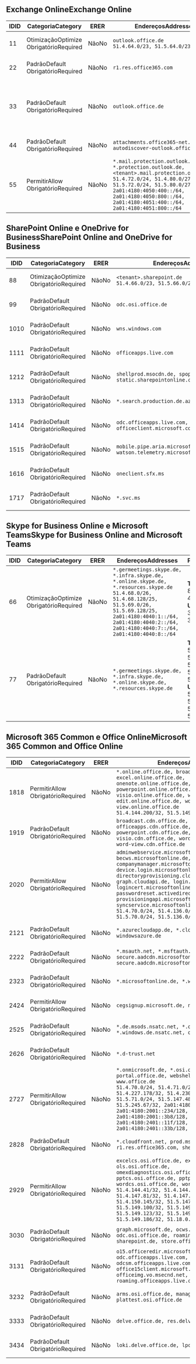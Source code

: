 <!--THIS FILE IS AUTOMATICALLY GENERATED. MANUAL CHANGES WILL BE OVERWRITTEN.-->
<!--Please contact the Office 365 Endpoints team with any questions.-->
<!--Germany endpoints version 2019010700-->
<!--File generated 2019-01-30 08:02:07.6992-->

## <a name="exchange-online"></a><span data-ttu-id="f926e-101">Exchange Online</span><span class="sxs-lookup"><span data-stu-id="f926e-101">Exchange Online</span></span>

<span data-ttu-id="f926e-102">ID</span><span class="sxs-lookup"><span data-stu-id="f926e-102">ID</span></span> | <span data-ttu-id="f926e-103">Categoria</span><span class="sxs-lookup"><span data-stu-id="f926e-103">Category</span></span> | <span data-ttu-id="f926e-104">ER</span><span class="sxs-lookup"><span data-stu-id="f926e-104">ER</span></span> | <span data-ttu-id="f926e-105">Endereços</span><span class="sxs-lookup"><span data-stu-id="f926e-105">Addresses</span></span> | <span data-ttu-id="f926e-106">Portas</span><span class="sxs-lookup"><span data-stu-id="f926e-106">Ports</span></span>
-- | -------------------- | -- | ------------------------------------------------------------------------------------------------------------------------------------------------------------------------------------------------------------------------------------------------------------ | -------------------------------
<span data-ttu-id="f926e-107">1</span><span class="sxs-lookup"><span data-stu-id="f926e-107">1</span></span> | <span data-ttu-id="f926e-108">Otimização</span><span class="sxs-lookup"><span data-stu-id="f926e-108">Optimize</span></span><BR><span data-ttu-id="f926e-109">Obrigatório</span><span class="sxs-lookup"><span data-stu-id="f926e-109">Required</span></span> | <span data-ttu-id="f926e-110">Não</span><span class="sxs-lookup"><span data-stu-id="f926e-110">No</span></span> | `outlook.office.de`<BR>`51.4.64.0/23, 51.5.64.0/23` | <span data-ttu-id="f926e-111">**TCP:** 443, 80</span><span class="sxs-lookup"><span data-stu-id="f926e-111">**TCP:** 443, 80</span></span>
<span data-ttu-id="f926e-112">2</span><span class="sxs-lookup"><span data-stu-id="f926e-112">2</span></span> | <span data-ttu-id="f926e-113">Padrão</span><span class="sxs-lookup"><span data-stu-id="f926e-113">Default</span></span><BR><span data-ttu-id="f926e-114">Obrigatório</span><span class="sxs-lookup"><span data-stu-id="f926e-114">Required</span></span> | <span data-ttu-id="f926e-115">Não</span><span class="sxs-lookup"><span data-stu-id="f926e-115">No</span></span> | `r1.res.office365.com` | <span data-ttu-id="f926e-116">**TCP:** 443, 80</span><span class="sxs-lookup"><span data-stu-id="f926e-116">**TCP:** 443, 80</span></span>
<span data-ttu-id="f926e-117">3</span><span class="sxs-lookup"><span data-stu-id="f926e-117">3</span></span> | <span data-ttu-id="f926e-118">Padrão</span><span class="sxs-lookup"><span data-stu-id="f926e-118">Default</span></span><BR><span data-ttu-id="f926e-119">Obrigatório</span><span class="sxs-lookup"><span data-stu-id="f926e-119">Required</span></span> | <span data-ttu-id="f926e-120">Não</span><span class="sxs-lookup"><span data-stu-id="f926e-120">No</span></span> | `outlook.office.de` | <span data-ttu-id="f926e-121">**TCP:** 143, 25, 587, 993, 995</span><span class="sxs-lookup"><span data-stu-id="f926e-121">**TCP:** 143, 25, 587, 993, 995</span></span>
<span data-ttu-id="f926e-122">4</span><span class="sxs-lookup"><span data-stu-id="f926e-122">4</span></span> | <span data-ttu-id="f926e-123">Padrão</span><span class="sxs-lookup"><span data-stu-id="f926e-123">Default</span></span><BR><span data-ttu-id="f926e-124">Obrigatório</span><span class="sxs-lookup"><span data-stu-id="f926e-124">Required</span></span> | <span data-ttu-id="f926e-125">Não</span><span class="sxs-lookup"><span data-stu-id="f926e-125">No</span></span> | `attachments.office365-net.de, autodiscover-outlook.office.de` | <span data-ttu-id="f926e-126">**TCP:** 443, 80</span><span class="sxs-lookup"><span data-stu-id="f926e-126">**TCP:** 443, 80</span></span>
<span data-ttu-id="f926e-127">5</span><span class="sxs-lookup"><span data-stu-id="f926e-127">5</span></span> | <span data-ttu-id="f926e-128">Permitir</span><span class="sxs-lookup"><span data-stu-id="f926e-128">Allow</span></span><BR><span data-ttu-id="f926e-129">Obrigatório</span><span class="sxs-lookup"><span data-stu-id="f926e-129">Required</span></span> | <span data-ttu-id="f926e-130">Não</span><span class="sxs-lookup"><span data-stu-id="f926e-130">No</span></span> | `*.mail.protection.outlook.de, *.protection.outlook.de, <tenant>.mail.protection.outlook.de`<BR>`51.4.72.0/24, 51.4.80.0/27, 51.5.72.0/24, 51.5.80.0/27, 2a01:4180:4050:400::/64, 2a01:4180:4050:800::/64, 2a01:4180:4051:400::/64, 2a01:4180:4051:800::/64` | <span data-ttu-id="f926e-131">**TCP:** 25, 443</span><span class="sxs-lookup"><span data-stu-id="f926e-131">**TCP:** 25, 443</span></span>

## <a name="sharepoint-online-and-onedrive-for-business"></a><span data-ttu-id="f926e-132">SharePoint Online e OneDrive for Business</span><span class="sxs-lookup"><span data-stu-id="f926e-132">SharePoint Online and OneDrive for Business</span></span>

<span data-ttu-id="f926e-133">ID</span><span class="sxs-lookup"><span data-stu-id="f926e-133">ID</span></span> | <span data-ttu-id="f926e-134">Categoria</span><span class="sxs-lookup"><span data-stu-id="f926e-134">Category</span></span> | <span data-ttu-id="f926e-135">ER</span><span class="sxs-lookup"><span data-stu-id="f926e-135">ER</span></span> | <span data-ttu-id="f926e-136">Endereços</span><span class="sxs-lookup"><span data-stu-id="f926e-136">Addresses</span></span> | <span data-ttu-id="f926e-137">Portas</span><span class="sxs-lookup"><span data-stu-id="f926e-137">Ports</span></span>
-- | -------------------- | -- | ------------------------------------------------------------------------------ | ----------------
<span data-ttu-id="f926e-138">8</span><span class="sxs-lookup"><span data-stu-id="f926e-138">8</span></span> | <span data-ttu-id="f926e-139">Otimização</span><span class="sxs-lookup"><span data-stu-id="f926e-139">Optimize</span></span><BR><span data-ttu-id="f926e-140">Obrigatório</span><span class="sxs-lookup"><span data-stu-id="f926e-140">Required</span></span> | <span data-ttu-id="f926e-141">Não</span><span class="sxs-lookup"><span data-stu-id="f926e-141">No</span></span> | `<tenant>.sharepoint.de`<BR>`51.4.66.0/23, 51.5.66.0/23` | <span data-ttu-id="f926e-142">**TCP:** 443, 80</span><span class="sxs-lookup"><span data-stu-id="f926e-142">**TCP:** 443, 80</span></span>
<span data-ttu-id="f926e-143">9</span><span class="sxs-lookup"><span data-stu-id="f926e-143">9</span></span> | <span data-ttu-id="f926e-144">Padrão</span><span class="sxs-lookup"><span data-stu-id="f926e-144">Default</span></span><BR><span data-ttu-id="f926e-145">Obrigatório</span><span class="sxs-lookup"><span data-stu-id="f926e-145">Required</span></span> | <span data-ttu-id="f926e-146">Não</span><span class="sxs-lookup"><span data-stu-id="f926e-146">No</span></span> | `odc.osi.office.de` | <span data-ttu-id="f926e-147">**TCP:** 443, 80</span><span class="sxs-lookup"><span data-stu-id="f926e-147">**TCP:** 443, 80</span></span>
<span data-ttu-id="f926e-148">10</span><span class="sxs-lookup"><span data-stu-id="f926e-148">10</span></span> | <span data-ttu-id="f926e-149">Padrão</span><span class="sxs-lookup"><span data-stu-id="f926e-149">Default</span></span><BR><span data-ttu-id="f926e-150">Obrigatório</span><span class="sxs-lookup"><span data-stu-id="f926e-150">Required</span></span> | <span data-ttu-id="f926e-151">Não</span><span class="sxs-lookup"><span data-stu-id="f926e-151">No</span></span> | `wns.windows.com` | <span data-ttu-id="f926e-152">**TCP:** 443, 80</span><span class="sxs-lookup"><span data-stu-id="f926e-152">**TCP:** 443, 80</span></span>
<span data-ttu-id="f926e-153">11</span><span class="sxs-lookup"><span data-stu-id="f926e-153">11</span></span> | <span data-ttu-id="f926e-154">Padrão</span><span class="sxs-lookup"><span data-stu-id="f926e-154">Default</span></span><BR><span data-ttu-id="f926e-155">Obrigatório</span><span class="sxs-lookup"><span data-stu-id="f926e-155">Required</span></span> | <span data-ttu-id="f926e-156">Não</span><span class="sxs-lookup"><span data-stu-id="f926e-156">No</span></span> | `officeapps.live.com` | <span data-ttu-id="f926e-157">**TCP:** 443, 80</span><span class="sxs-lookup"><span data-stu-id="f926e-157">**TCP:** 443, 80</span></span>
<span data-ttu-id="f926e-158">12</span><span class="sxs-lookup"><span data-stu-id="f926e-158">12</span></span> | <span data-ttu-id="f926e-159">Padrão</span><span class="sxs-lookup"><span data-stu-id="f926e-159">Default</span></span><BR><span data-ttu-id="f926e-160">Obrigatório</span><span class="sxs-lookup"><span data-stu-id="f926e-160">Required</span></span> | <span data-ttu-id="f926e-161">Não</span><span class="sxs-lookup"><span data-stu-id="f926e-161">No</span></span> | `shellprod.msocdn.de, spoprod-a.akamaihd.net, static.sharepointonline.com` | <span data-ttu-id="f926e-162">**TCP:** 443, 80</span><span class="sxs-lookup"><span data-stu-id="f926e-162">**TCP:** 443, 80</span></span>
<span data-ttu-id="f926e-163">13</span><span class="sxs-lookup"><span data-stu-id="f926e-163">13</span></span> | <span data-ttu-id="f926e-164">Padrão</span><span class="sxs-lookup"><span data-stu-id="f926e-164">Default</span></span><BR><span data-ttu-id="f926e-165">Obrigatório</span><span class="sxs-lookup"><span data-stu-id="f926e-165">Required</span></span> | <span data-ttu-id="f926e-166">Não</span><span class="sxs-lookup"><span data-stu-id="f926e-166">No</span></span> | `*.search.production.de.azuretrafficmanager.de` | <span data-ttu-id="f926e-167">**TCP:** 443</span><span class="sxs-lookup"><span data-stu-id="f926e-167">**TCP:** 443</span></span>
<span data-ttu-id="f926e-168">14</span><span class="sxs-lookup"><span data-stu-id="f926e-168">14</span></span> | <span data-ttu-id="f926e-169">Padrão</span><span class="sxs-lookup"><span data-stu-id="f926e-169">Default</span></span><BR><span data-ttu-id="f926e-170">Obrigatório</span><span class="sxs-lookup"><span data-stu-id="f926e-170">Required</span></span> | <span data-ttu-id="f926e-171">Não</span><span class="sxs-lookup"><span data-stu-id="f926e-171">No</span></span> | `odc.officeapps.live.com, officeclient.microsoft.com` | <span data-ttu-id="f926e-172">**TCP:** 443, 80</span><span class="sxs-lookup"><span data-stu-id="f926e-172">**TCP:** 443, 80</span></span>
<span data-ttu-id="f926e-173">15</span><span class="sxs-lookup"><span data-stu-id="f926e-173">15</span></span> | <span data-ttu-id="f926e-174">Padrão</span><span class="sxs-lookup"><span data-stu-id="f926e-174">Default</span></span><BR><span data-ttu-id="f926e-175">Obrigatório</span><span class="sxs-lookup"><span data-stu-id="f926e-175">Required</span></span> | <span data-ttu-id="f926e-176">Não</span><span class="sxs-lookup"><span data-stu-id="f926e-176">No</span></span> | `mobile.pipe.aria.microsoft.com, ssw.live.com, watson.telemetry.microsoft.com` | <span data-ttu-id="f926e-177">**TCP:** 443, 80</span><span class="sxs-lookup"><span data-stu-id="f926e-177">**TCP:** 443, 80</span></span>
<span data-ttu-id="f926e-178">16</span><span class="sxs-lookup"><span data-stu-id="f926e-178">16</span></span> | <span data-ttu-id="f926e-179">Padrão</span><span class="sxs-lookup"><span data-stu-id="f926e-179">Default</span></span><BR><span data-ttu-id="f926e-180">Obrigatório</span><span class="sxs-lookup"><span data-stu-id="f926e-180">Required</span></span> | <span data-ttu-id="f926e-181">Não</span><span class="sxs-lookup"><span data-stu-id="f926e-181">No</span></span> | `oneclient.sfx.ms` | <span data-ttu-id="f926e-182">**TCP:** 443, 80</span><span class="sxs-lookup"><span data-stu-id="f926e-182">**TCP:** 443, 80</span></span>
<span data-ttu-id="f926e-183">17</span><span class="sxs-lookup"><span data-stu-id="f926e-183">17</span></span> | <span data-ttu-id="f926e-184">Padrão</span><span class="sxs-lookup"><span data-stu-id="f926e-184">Default</span></span><BR><span data-ttu-id="f926e-185">Obrigatório</span><span class="sxs-lookup"><span data-stu-id="f926e-185">Required</span></span> | <span data-ttu-id="f926e-186">Não</span><span class="sxs-lookup"><span data-stu-id="f926e-186">No</span></span> | `*.svc.ms` | <span data-ttu-id="f926e-187">**TCP:** 443, 80</span><span class="sxs-lookup"><span data-stu-id="f926e-187">**TCP:** 443, 80</span></span>

## <a name="skype-for-business-online-and-microsoft-teams"></a><span data-ttu-id="f926e-188">Skype for Business Online e Microsoft Teams</span><span class="sxs-lookup"><span data-stu-id="f926e-188">Skype for Business Online and Microsoft Teams</span></span>

<span data-ttu-id="f926e-189">ID</span><span class="sxs-lookup"><span data-stu-id="f926e-189">ID</span></span> | <span data-ttu-id="f926e-190">Categoria</span><span class="sxs-lookup"><span data-stu-id="f926e-190">Category</span></span> | <span data-ttu-id="f926e-191">ER</span><span class="sxs-lookup"><span data-stu-id="f926e-191">ER</span></span> | <span data-ttu-id="f926e-192">Endereços</span><span class="sxs-lookup"><span data-stu-id="f926e-192">Addresses</span></span> | <span data-ttu-id="f926e-193">Portas</span><span class="sxs-lookup"><span data-stu-id="f926e-193">Ports</span></span>
-- | -------------------- | -- | ----------------------------------------------------------------------------------------------------------------------------------------------------------------------------------------------------------------------------------------------- | --------------------------------------------------
<span data-ttu-id="f926e-194">6</span><span class="sxs-lookup"><span data-stu-id="f926e-194">6</span></span> | <span data-ttu-id="f926e-195">Otimização</span><span class="sxs-lookup"><span data-stu-id="f926e-195">Optimize</span></span><BR><span data-ttu-id="f926e-196">Obrigatório</span><span class="sxs-lookup"><span data-stu-id="f926e-196">Required</span></span> | <span data-ttu-id="f926e-197">Não</span><span class="sxs-lookup"><span data-stu-id="f926e-197">No</span></span> | `*.germeetings.skype.de, *.infra.skype.de, *.online.skype.de, *.resources.skype.de`<BR>`51.4.68.0/26, 51.4.68.128/25, 51.5.69.0/26, 51.5.69.128/25, 2a01:4180:4040:1::/64, 2a01:4180:4040:2::/64, 2a01:4180:4040:7::/64, 2a01:4180:4040:8::/64` | <span data-ttu-id="f926e-198">**TCP:** 443, 80</span><span class="sxs-lookup"><span data-stu-id="f926e-198">**TCP:** 443, 80</span></span><BR><span data-ttu-id="f926e-199">**UDP:** 3478</span><span class="sxs-lookup"><span data-stu-id="f926e-199">**UDP:** 3478</span></span>
<span data-ttu-id="f926e-200">7</span><span class="sxs-lookup"><span data-stu-id="f926e-200">7</span></span> | <span data-ttu-id="f926e-201">Padrão</span><span class="sxs-lookup"><span data-stu-id="f926e-201">Default</span></span><BR><span data-ttu-id="f926e-202">Obrigatório</span><span class="sxs-lookup"><span data-stu-id="f926e-202">Required</span></span> | <span data-ttu-id="f926e-203">Não</span><span class="sxs-lookup"><span data-stu-id="f926e-203">No</span></span> | `*.germeetings.skype.de, *.infra.skype.de, *.online.skype.de, *.resources.skype.de` | <span data-ttu-id="f926e-204">**TCP:** 5061, 50000-59999</span><span class="sxs-lookup"><span data-stu-id="f926e-204">**TCP:** 5061, 50000-59999</span></span><BR><span data-ttu-id="f926e-205">**UDP:** 50000-59999</span><span class="sxs-lookup"><span data-stu-id="f926e-205">**UDP:** 50000-59999</span></span>

## <a name="microsoft-365-common-and-office-online"></a><span data-ttu-id="f926e-206">Microsoft 365 Common e Office Online</span><span class="sxs-lookup"><span data-stu-id="f926e-206">Microsoft 365 Common and Office Online</span></span>

<span data-ttu-id="f926e-207">ID</span><span class="sxs-lookup"><span data-stu-id="f926e-207">ID</span></span> | <span data-ttu-id="f926e-208">Categoria</span><span class="sxs-lookup"><span data-stu-id="f926e-208">Category</span></span> | <span data-ttu-id="f926e-209">ER</span><span class="sxs-lookup"><span data-stu-id="f926e-209">ER</span></span> | <span data-ttu-id="f926e-210">Endereços</span><span class="sxs-lookup"><span data-stu-id="f926e-210">Addresses</span></span> | <span data-ttu-id="f926e-211">Portas</span><span class="sxs-lookup"><span data-stu-id="f926e-211">Ports</span></span>
-- | ------------------- | -- | ---------------------------------------------------------------------------------------------------------------------------------------------------------------------------------------------------------------------------------------------------------------------------------------------------------------------------------------------------------------------------------------------------------------------------------------------------------------------------------- | ----------------
<span data-ttu-id="f926e-212">18</span><span class="sxs-lookup"><span data-stu-id="f926e-212">18</span></span> | <span data-ttu-id="f926e-213">Permitir</span><span class="sxs-lookup"><span data-stu-id="f926e-213">Allow</span></span><BR><span data-ttu-id="f926e-214">Obrigatório</span><span class="sxs-lookup"><span data-stu-id="f926e-214">Required</span></span> | <span data-ttu-id="f926e-215">Não</span><span class="sxs-lookup"><span data-stu-id="f926e-215">No</span></span> | `*.online.office.de, broadcast.online.office.de, excel.online.office.de, onenote.online.office.de, powerpoint.online.office.de, visio.online.office.de, word-edit.online.office.de, word-view.online.office.de`<BR>`51.4.144.200/32, 51.5.149.3/32, 51.18.16.0/23` | <span data-ttu-id="f926e-216">**TCP:** 443</span><span class="sxs-lookup"><span data-stu-id="f926e-216">**TCP:** 443</span></span>
<span data-ttu-id="f926e-217">19</span><span class="sxs-lookup"><span data-stu-id="f926e-217">19</span></span> | <span data-ttu-id="f926e-218">Padrão</span><span class="sxs-lookup"><span data-stu-id="f926e-218">Default</span></span><BR><span data-ttu-id="f926e-219">Obrigatório</span><span class="sxs-lookup"><span data-stu-id="f926e-219">Required</span></span> | <span data-ttu-id="f926e-220">Não</span><span class="sxs-lookup"><span data-stu-id="f926e-220">No</span></span> | `broadcast.cdn.office.de, excel.cdn.office.de, officeapps.cdn.office.de, onenote.cdn.office.de, powerpoint.cdn.office.de, view.cdn.office.de, visio.cdn.office.de, word-edit.cdn.office.de, word-view.cdn.office.de` | <span data-ttu-id="f926e-221">**TCP:** 443</span><span class="sxs-lookup"><span data-stu-id="f926e-221">**TCP:** 443</span></span>
<span data-ttu-id="f926e-222">20</span><span class="sxs-lookup"><span data-stu-id="f926e-222">20</span></span> | <span data-ttu-id="f926e-223">Permitir</span><span class="sxs-lookup"><span data-stu-id="f926e-223">Allow</span></span><BR><span data-ttu-id="f926e-224">Obrigatório</span><span class="sxs-lookup"><span data-stu-id="f926e-224">Required</span></span> | <span data-ttu-id="f926e-225">Não</span><span class="sxs-lookup"><span data-stu-id="f926e-225">No</span></span> | `adminwebservice.microsoftonline.de, becws.microsoftonline.de, companymanager.microsoftonline.de, device.login.microsoftonline.de, directoryprovisioning.cloudapi.de, graph.cloudapi.de, login.microsoftonline.de, logincert.microsoftonline.de, pas.cloudapi.de, passwordreset.activedirectory.microsoftazure.de, provisioningapi.microsoftonline.de, syncservice.microsoftonline.de`<BR>`51.4.70.0/24, 51.4.136.0/24, 51.4.144.0/24, 51.5.70.0/24, 51.5.136.0/24, 51.5.144.0/24` | <span data-ttu-id="f926e-226">**TCP:** 443, 80</span><span class="sxs-lookup"><span data-stu-id="f926e-226">**TCP:** 443, 80</span></span>
<span data-ttu-id="f926e-227">21</span><span class="sxs-lookup"><span data-stu-id="f926e-227">21</span></span> | <span data-ttu-id="f926e-228">Padrão</span><span class="sxs-lookup"><span data-stu-id="f926e-228">Default</span></span><BR><span data-ttu-id="f926e-229">Obrigatório</span><span class="sxs-lookup"><span data-stu-id="f926e-229">Required</span></span> | <span data-ttu-id="f926e-230">Não</span><span class="sxs-lookup"><span data-stu-id="f926e-230">No</span></span> | `*.azurecloudapp.de, *.cloudapi.de, *.windows.de, windowsazure.de` | <span data-ttu-id="f926e-231">**TCP:** 443, 80</span><span class="sxs-lookup"><span data-stu-id="f926e-231">**TCP:** 443, 80</span></span>
<span data-ttu-id="f926e-232">22</span><span class="sxs-lookup"><span data-stu-id="f926e-232">22</span></span> | <span data-ttu-id="f926e-233">Padrão</span><span class="sxs-lookup"><span data-stu-id="f926e-233">Default</span></span><BR><span data-ttu-id="f926e-234">Obrigatório</span><span class="sxs-lookup"><span data-stu-id="f926e-234">Required</span></span> | <span data-ttu-id="f926e-235">Não</span><span class="sxs-lookup"><span data-stu-id="f926e-235">No</span></span> | `*.msauth.net, *.msftauth.net, secure.aadcdn.microsoftonline-p.com, secure.aadcdn.microsoftonline-p.de` | <span data-ttu-id="f926e-236">**TCP:** 443, 80</span><span class="sxs-lookup"><span data-stu-id="f926e-236">**TCP:** 443, 80</span></span>
<span data-ttu-id="f926e-237">23</span><span class="sxs-lookup"><span data-stu-id="f926e-237">23</span></span> | <span data-ttu-id="f926e-238">Padrão</span><span class="sxs-lookup"><span data-stu-id="f926e-238">Default</span></span><BR><span data-ttu-id="f926e-239">Obrigatório</span><span class="sxs-lookup"><span data-stu-id="f926e-239">Required</span></span> | <span data-ttu-id="f926e-240">Não</span><span class="sxs-lookup"><span data-stu-id="f926e-240">No</span></span> | `*.microsoftonline.de, *.windows.net` | <span data-ttu-id="f926e-241">**TCP:** 443, 80</span><span class="sxs-lookup"><span data-stu-id="f926e-241">**TCP:** 443, 80</span></span>
<span data-ttu-id="f926e-242">24</span><span class="sxs-lookup"><span data-stu-id="f926e-242">24</span></span> | <span data-ttu-id="f926e-243">Permitir</span><span class="sxs-lookup"><span data-stu-id="f926e-243">Allow</span></span><BR><span data-ttu-id="f926e-244">Obrigatório</span><span class="sxs-lookup"><span data-stu-id="f926e-244">Required</span></span> | <span data-ttu-id="f926e-245">Não</span><span class="sxs-lookup"><span data-stu-id="f926e-245">No</span></span> | `cegsignup.microsoft.de, negsignup.microsoft.de` | <span data-ttu-id="f926e-246">**TCP:** 443, 80</span><span class="sxs-lookup"><span data-stu-id="f926e-246">**TCP:** 443, 80</span></span>
<span data-ttu-id="f926e-247">25</span><span class="sxs-lookup"><span data-stu-id="f926e-247">25</span></span> | <span data-ttu-id="f926e-248">Padrão</span><span class="sxs-lookup"><span data-stu-id="f926e-248">Default</span></span><BR><span data-ttu-id="f926e-249">Obrigatório</span><span class="sxs-lookup"><span data-stu-id="f926e-249">Required</span></span> | <span data-ttu-id="f926e-250">Não</span><span class="sxs-lookup"><span data-stu-id="f926e-250">No</span></span> | `*.de.msods.nsatc.net, *.office.de.akadns.net, *.windows.de.nsatc.net, officehome.msocdn.de` | <span data-ttu-id="f926e-251">**TCP:** 443, 80</span><span class="sxs-lookup"><span data-stu-id="f926e-251">**TCP:** 443, 80</span></span>
<span data-ttu-id="f926e-252">26</span><span class="sxs-lookup"><span data-stu-id="f926e-252">26</span></span> | <span data-ttu-id="f926e-253">Padrão</span><span class="sxs-lookup"><span data-stu-id="f926e-253">Default</span></span><BR><span data-ttu-id="f926e-254">Obrigatório</span><span class="sxs-lookup"><span data-stu-id="f926e-254">Required</span></span> | <span data-ttu-id="f926e-255">Não</span><span class="sxs-lookup"><span data-stu-id="f926e-255">No</span></span> | `*.d-trust.net` | <span data-ttu-id="f926e-256">**TCP:** 443, 80</span><span class="sxs-lookup"><span data-stu-id="f926e-256">**TCP:** 443, 80</span></span>
<span data-ttu-id="f926e-257">27</span><span class="sxs-lookup"><span data-stu-id="f926e-257">27</span></span> | <span data-ttu-id="f926e-258">Permitir</span><span class="sxs-lookup"><span data-stu-id="f926e-258">Allow</span></span><BR><span data-ttu-id="f926e-259">Obrigatório</span><span class="sxs-lookup"><span data-stu-id="f926e-259">Required</span></span> | <span data-ttu-id="f926e-260">Não</span><span class="sxs-lookup"><span data-stu-id="f926e-260">No</span></span> | `*.onmicrosoft.de, *.osi.office.de, office.de, portal.office.de, webshell.suite.office.de, www.office.de`<BR>`51.4.70.0/24, 51.4.71.0/24, 51.4.226.115/32, 51.4.227.178/32, 51.4.230.178/32, 51.5.70.0/24, 51.5.71.0/24, 51.5.147.48/32, 51.5.242.163/32, 51.5.245.67/32, 2a01:4180:2001::92/128, 2a01:4180:2001::234/128, 2a01:4180:2001::3b8/128, 2a01:4180:2401::11f/128, 2a01:4180:2401::33b/128, 2a01:4180:2401::55b/128` | <span data-ttu-id="f926e-261">**TCP:** 443, 80</span><span class="sxs-lookup"><span data-stu-id="f926e-261">**TCP:** 443, 80</span></span>
<span data-ttu-id="f926e-262">28</span><span class="sxs-lookup"><span data-stu-id="f926e-262">28</span></span> | <span data-ttu-id="f926e-263">Padrão</span><span class="sxs-lookup"><span data-stu-id="f926e-263">Default</span></span><BR><span data-ttu-id="f926e-264">Obrigatório</span><span class="sxs-lookup"><span data-stu-id="f926e-264">Required</span></span> | <span data-ttu-id="f926e-265">Não</span><span class="sxs-lookup"><span data-stu-id="f926e-265">No</span></span> | `*.cloudfront.net, prod.msocdn.de, r1.res.office365.com, shellprod.msocdn.de` | <span data-ttu-id="f926e-266">**TCP:** 443, 80</span><span class="sxs-lookup"><span data-stu-id="f926e-266">**TCP:** 443, 80</span></span>
<span data-ttu-id="f926e-267">29</span><span class="sxs-lookup"><span data-stu-id="f926e-267">29</span></span> | <span data-ttu-id="f926e-268">Permitir</span><span class="sxs-lookup"><span data-stu-id="f926e-268">Allow</span></span><BR><span data-ttu-id="f926e-269">Obrigatório</span><span class="sxs-lookup"><span data-stu-id="f926e-269">Required</span></span> | <span data-ttu-id="f926e-270">Não</span><span class="sxs-lookup"><span data-stu-id="f926e-270">No</span></span> | `excelcs.osi.office.de, excelps.osi.office.de, ols.osi.office.de, omexdiagnostics.osi.office.de, pptcs.osi.office.de, pptps.osi.office.de, wordcs.osi.office.de, wordps.osi.office.de`<BR>`51.4.144.41/32, 51.4.144.174/32, 51.4.145.38/32, 51.4.147.81/32, 51.4.147.233/32, 51.4.148.12/32, 51.4.150.145/32, 51.5.147.242/32, 51.5.149.100/32, 51.5.149.119/32, 51.5.149.123/32, 51.5.149.180/32, 51.5.149.186/32, 51.18.0.0/21` | <span data-ttu-id="f926e-271">**TCP:** 443, 80</span><span class="sxs-lookup"><span data-stu-id="f926e-271">**TCP:** 443, 80</span></span>
<span data-ttu-id="f926e-272">30</span><span class="sxs-lookup"><span data-stu-id="f926e-272">30</span></span> | <span data-ttu-id="f926e-273">Padrão</span><span class="sxs-lookup"><span data-stu-id="f926e-273">Default</span></span><BR><span data-ttu-id="f926e-274">Obrigatório</span><span class="sxs-lookup"><span data-stu-id="f926e-274">Required</span></span> | <span data-ttu-id="f926e-275">Não</span><span class="sxs-lookup"><span data-stu-id="f926e-275">No</span></span> | `graph.microsoft.de, ocws.osi.office.de, odc.osi.office.de, roaming.osi.office.de, sharepoint.de, store.office.de` | <span data-ttu-id="f926e-276">**TCP:** 443, 80</span><span class="sxs-lookup"><span data-stu-id="f926e-276">**TCP:** 443, 80</span></span>
<span data-ttu-id="f926e-277">31</span><span class="sxs-lookup"><span data-stu-id="f926e-277">31</span></span> | <span data-ttu-id="f926e-278">Padrão</span><span class="sxs-lookup"><span data-stu-id="f926e-278">Default</span></span><BR><span data-ttu-id="f926e-279">Obrigatório</span><span class="sxs-lookup"><span data-stu-id="f926e-279">Required</span></span> | <span data-ttu-id="f926e-280">Não</span><span class="sxs-lookup"><span data-stu-id="f926e-280">No</span></span> | `o15.officeredir.microsoft.com, odc.officeapps.live.com, odcsm.officeapps.live.com, office.microsoft.com, office15client.microsoft.com, officeimg.vo.msecnd.net, roaming.officeapps.live.com` | <span data-ttu-id="f926e-281">**TCP:** 443, 80</span><span class="sxs-lookup"><span data-stu-id="f926e-281">**TCP:** 443, 80</span></span>
<span data-ttu-id="f926e-282">32</span><span class="sxs-lookup"><span data-stu-id="f926e-282">32</span></span> | <span data-ttu-id="f926e-283">Padrão</span><span class="sxs-lookup"><span data-stu-id="f926e-283">Default</span></span><BR><span data-ttu-id="f926e-284">Obrigatório</span><span class="sxs-lookup"><span data-stu-id="f926e-284">Required</span></span> | <span data-ttu-id="f926e-285">Não</span><span class="sxs-lookup"><span data-stu-id="f926e-285">No</span></span> | `arms.osi.office.de, manage.osi.office.de, plattest.osi.office.de` | <span data-ttu-id="f926e-286">**TCP:** 443, 80</span><span class="sxs-lookup"><span data-stu-id="f926e-286">**TCP:** 443, 80</span></span>
<span data-ttu-id="f926e-287">33</span><span class="sxs-lookup"><span data-stu-id="f926e-287">33</span></span> | <span data-ttu-id="f926e-288">Padrão</span><span class="sxs-lookup"><span data-stu-id="f926e-288">Default</span></span><BR><span data-ttu-id="f926e-289">Obrigatório</span><span class="sxs-lookup"><span data-stu-id="f926e-289">Required</span></span> | <span data-ttu-id="f926e-290">Não</span><span class="sxs-lookup"><span data-stu-id="f926e-290">No</span></span> | `delve.office.de, res.delve.office.com` | <span data-ttu-id="f926e-291">**TCP:** 443</span><span class="sxs-lookup"><span data-stu-id="f926e-291">**TCP:** 443</span></span>
<span data-ttu-id="f926e-292">34</span><span class="sxs-lookup"><span data-stu-id="f926e-292">34</span></span> | <span data-ttu-id="f926e-293">Padrão</span><span class="sxs-lookup"><span data-stu-id="f926e-293">Default</span></span><BR><span data-ttu-id="f926e-294">Obrigatório</span><span class="sxs-lookup"><span data-stu-id="f926e-294">Required</span></span> | <span data-ttu-id="f926e-295">Não</span><span class="sxs-lookup"><span data-stu-id="f926e-295">No</span></span> | `loki.delve.office.de, lpcres.delve.office.com` | <span data-ttu-id="f926e-296">**TCP:** 443</span><span class="sxs-lookup"><span data-stu-id="f926e-296">**TCP:** 443</span></span>
